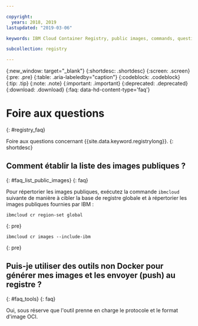 ```yaml
---

copyright:
  years: 2018, 2019
lastupdated: "2019-03-06"

keywords: IBM Cloud Container Registry, public images, commands, questions, registry, faq, 

subcollection: registry

---
```


{:new_window: target="_blank"}
{:shortdesc: .shortdesc}
{:screen: .screen}
{:pre: .pre}
{:table: .aria-labeledby="caption"}
{:codeblock: .codeblock}
{:tip: .tip}
{:note: .note}
{:important: .important}
{:deprecated: .deprecated}
{:download: .download}
{:faq: data-hd-content-type='faq'}

# Foire aux questions
{: #registry_faq}

Foire aux questions concernant {{site.data.keyword.registrylong}}.
{: shortdesc}

## Comment établir la liste des images publiques ?
{: #faq_list_public_images}
{: faq}

Pour répertorier les images publiques, exécutez la commande `ibmcloud` suivante de manière à cibler la base de registre globale et à répertorier les images publiques fournies par IBM :

```
ibmcloud cr region-set global
```
{: pre}

```
ibmcloud cr images --include-ibm
```
{: pre}

## Puis-je utiliser des outils non Docker pour générer mes images et les envoyer (push) au registre ?
{: #faq_tools}
{: faq}

Oui, sous réserve que l'outil prenne en charge le protocole et le format d'image OCI.
